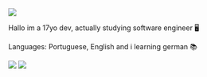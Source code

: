 <img src="https://external-content.duckduckgo.com/iu/?u=https%3A%2F%2Fsun9-22.userapi.com%2Fs%2Fv1%2Fig2%2FxXjd-hfSyy5B630T4mx2VSvyExlWr1C9eb3xxopJCzSoX4NBO0EYzSiu4qb-idjgwuYgGtNc4arAKaOjb8ehWFZ-.jpg%3Fsize%3D400x400%26quality%3D96%26crop%3D320%2C320%2C639%2C639%26ava%3D1&f=1&nofb=1">


Hallo im a 17yo dev, actually studying software engineer 🖥

Languages: Portuguese, English and i learning german 📚

<img src="https://github-readme-stats.vercel.app/api?username=wen1x&&show_icons=true&title_color=ffffff&icon_color=bb2acf&text_color=daf7dc&bg_color=151515">
<img src="https://github-readme-stats.vercel.app/api/top-langs/?username=Wen1x&layout=compact">
